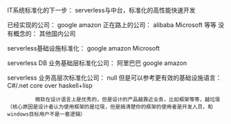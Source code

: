IT系统标准化的下一步： serverless与中台，标准化的高性能快速开发

已经实现的公司： google amazon
正在路上的公司： alibaba Microsoft 等等
没有概念的： 其他国内公司

serverless基础设施标准化： google amazon Microsoft

serverless DB 业务基础层标准化公司： 阿里巴巴  google amazon

serverless 业务高层次标准化公司： null
             但是可以参考更有效的基础设施语言： C#/.net core over haskell+lisp
             
             微软在设计语言上是优秀的，但是设计的产品越靠近业务，比如框架等等，越垃圾（核心原因是设计者认为使用框架的是垃圾，但是搞清楚你的框架的使用者是开发人员，和windows目标用户不是一套逻辑）


